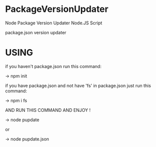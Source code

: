 # PackageVersionUpdater

Node Package Version Updater Node.JS Script

package.json version updater

# USING

if you haven't package.json run this command:

-> npm init

if you have package.json and not have 'fs' in package.json just run this command:

-> npm i fs

AND RUN THIS COMMAND AND ENJOY !

-> node pupdate

or

-> node pupdate.json
